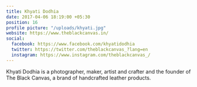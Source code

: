 ```yaml
---
title: Khyati Dodhia
date: 2017-04-06 18:19:00 +05:30
position: 16
profile picture: "/uploads/khyati.jpg"
website: https://www.theblackcanvas.in/
social:
  facebook: https://www.facebook.com/khyatidodhia
  twitter: https://twitter.com/theblackcanvas_?lang=en
  instagram: https://www.instagram.com/theblackcanvas_/
---
```


Khyati Dodhia is a photographer, maker, artist and crafter and the founder of The Black Canvas, a brand of handcrafted leather products.